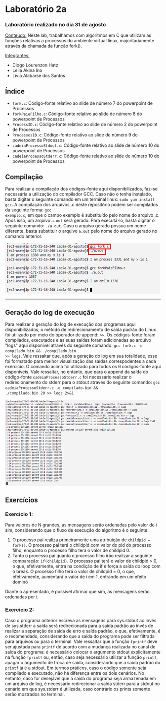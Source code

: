 <h1>Laboratório 2a</h1>

<h3>Laboratório realizado no dia 31 de agosto</h3>

<ins>Conteúdo:</ins> Neste lab, trabalhamos com algoritmos em C que utilizam as funções relativas a processos do ambiente virtual linux, majoritariamente através da chamada da função fork(). 

<ins>Integrantes:</ins>

- Diogo Lourenzon Hatz
- Leila Akina Ino
- Livia Alabarse dos Santos

<h2>Índice</h2>

<ul>
<li><code>fork.c</code>: Código-fonte relativo ao slide de número 7 do powerpoint de Processos</li>
<li><code>forkPaieFilho.c</code>: Código-fonte relativo ao slide de número 8 do powerpoint de Processos</li>
<li><code>ProcessID.c</code>: Código-fonte relativo ao slide de número 2 do powerpoint de Processos</li>
<li><code>ProcessosID.c</code>: Código-fonte relativo ao slide de número 9 do powerpoint de Processos</li>
<li><code>cadeiaProcessoStdout.c</code>: Código-fonte relativo ao slide de número 10 do powerpoint de Processos</li>
<li><code>cadeiaProcessoStderr.c</code>: Código-fonte relativo ao slide de número 10 do powerpoint de Processos</li>
</ul>

<h2>Compilação</h2>

Para realizar a compilação dos códigos-fonte aqui disponibilizados, faz-se necessária a utilização do compilador GCC. Caso não o tenha instalado, basta digitar o seguinte comando em um terminal linux: <code>sudo yum install gcc</code>. A compilação dos arquivos .c deste repositório podem ser compilados da seguinte forma: <code>gcc exemplo.c</code>, em que o campo exemplo é substituído pelo nome do arquivo .c. Após isso, um arquivo <code>a.out</code> será gerado. Para executá-lo, basta digitar o seguinte comando: <code>./a.out</code>. Caso o arquivo gerado possua um nome diferente, basta substituir o arquivo <code>a.out</code> pelo nome do arquivo gerado no comando anterior.

<img src="https://github.com/Hatz-D/ProjetoSOs/blob/main/src/lab2a-gccpng.png" alt="Processo de compilação">

<hr>
<h2>Geração do log de execução</h2>

Para realizar a geração do log de execução dos programas aqui disponibilizados, o método de redirecionamento de saída padrão do Linux foi utilizado por meio do operador de append: <code>>></code>. Os códigos-fonte foram compilados, executados e as suas saídas foram adicionadas ao arquivo "logs" aqui disponível através do seguinte comando: <code>gcc fork.c -o compilado.bin && ./compilado.bin >> logs</code>. Vale ressaltar que, após a geração do log em sua totalidade, esse foi formatado para melhor visualização das saídas correspodentes a cada exercício. O comando acima foi utilizado para todos os 6 códigos-fonte aqui disponíveis. Vale ressaltar, no entanto, que para o append da saída do código-fonte <code>cadeiaProcessoStderr.c</code> foi necessário realizar o redirecionamento do stderr para o stdout através do seguinte comando: <code>gcc cadeiaProcessoStderr.c -o compilado.bin && ./compilado.bin 20 >> logs 2>&1</code>

<img src="https://github.com/Hatz-D/ProjetoSOs/blob/main/src/2a-logs.png" alt="Processo de geração do log">

<h2>Exercícios</h2>

<b><h3>Exercício 1:</h3></b> Para valores de N grandes, as mensagens serão ordenadas pelo valor de i sim, considerando que o fluxo de execução do algoritmo é o seguinte:

<ol>
<li>O processo pai realiza primeiramente uma atribuição de <code>childpid = fork()</code>. O processo pai terá o childpid com valor do pid do processo filho, enquanto o processo filho terá o valor de childpid 0.</li>
<li>Tanto o processo pai quanto o processo filho irão realizar a seguinte comparação: <code>if(childpid)</code>. O processo pai terá o valor de childpid > 0, o que, efetivamente, entra na condição de if e força a saída do loop com o break. O processo filho terá o valor de childpid = 0, o que, efetivamente, aumentará o valor de i em 1, entrando em um efeito dominó</li>
</ol>
Diante o apresentado, é possível afirmar que sim, as mensagens serão ordenadas por i.

<b><h3>Exercício 2:</h3></b> Caso o programa anterior escreva as mensagens para sys.stdout ao invés de sys.stderr a saída será redirecionada para a saída padrão ao invés de realizar a separação de saída de erro e saída padrão, o que, efetivamente, é o recomendado, considerando que a saída do programa pode ser filtrada para arquivos ou para o terminal. Vale ressaltar que a função <code>fprintf</code> deve ser ajustada para <code>printf</code> de acordo com a mudança realizada no canal de saída do programa: é necessário colocar o argumento stdout explicitamente na função <code>fprintf</code> ou, então, caso seja necessário utilizar a função <code>printf</code>, apagar o argumento de troca de saída, considerando que a saída padrão do <code>printf</code> já é a stdout. Em termos práticos, caso o código somente seja compilado e executado, não há diferença entre os dois cenários. No entanto, caso for desejável que a saída do programa seja armazenada em um arquivo de log, é necessário redirecionar a saída stderr para a stdout no cenário em que sys.stderr é utilizada, caso contrário os prints somente serão mostrados no terminal.
